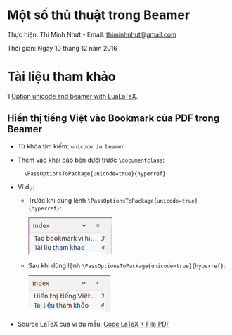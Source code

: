 # Một số thủ thuật trong Beamer

Thực hiện: Thi Minh Nhựt - Email: thiminhnhut@gmail.com

Thời gian: Ngày 10 tháng 12 năm 2016

# Tài liệu tham khảo

1.[Option unicode and beamer with LuaLaTeX](http://tex.stackexchange.com/questions/308047/option-unicode-and-beamer-with-lualatex).

## Hiển thị tiếng Việt vào Bookmark của PDF trong Beamer

* Từ khóa tìm kiếm: `unicode in beamer`

* Thêm vào khai báo bên dưới trước `\documentclass`:
		
		\PassOptionsToPackage{unicode=true}{hyperref}

* Ví dụ:

	+ Trước khi dùng lệnh `\PassOptionsToPackage{unicode=true}{hyperref}`:
	
		![](https://raw.githubusercontent.com/h3int2um/latex/master/beamer/tips-beamer/example/bookmark-tiengviet/images/bookmark-khongtiengviet.png)
		
	+ Sau khi dùng lệnh `\PassOptionsToPackage{unicode=true}{hyperref}`:
	
		![](https://raw.githubusercontent.com/h3int2um/latex/master/beamer/tips-beamer/example/bookmark-tiengviet/images/bookmark-tiengviet.png)
		
* Source LaTeX của ví dụ mẫu: [Code LaTeX + File PDF](https://github.com/h3int2um/latex/tree/master/beamer/tips-beamer/example/bookmark-tiengviet)
